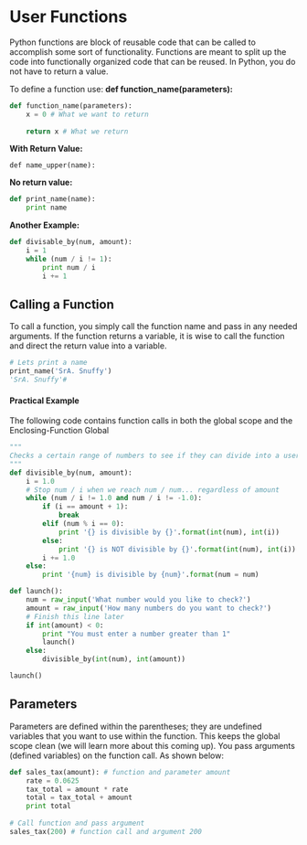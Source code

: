 # User Functions

Python functions are block of reusable code that can be called to accomplish some sort of functionality. Functions are meant to split up the code into functionally organized code that can be reused. In Python, you do not have to return a value.

To define a function use: **def function\_name\(parameters\):**

```py
def function_name(parameters):​
    x = 0​ # What we want to return
​
    return x # What we return
```

**With Return Value:**

```
def name_upper(name):
```

**No return value:**

```py
def print_name(name):
    print name
```

**Another Example:**

```py
def divisable_by(num, amount):
    i = 1
    while (num / i != 1):
        print num / i
        i += 1
```

## Calling a Function

To call a function, you simply call the function name and pass in any needed arguments. If the function returns a variable, it is wise to call the function and direct the return value into a variable.

```py
# Lets print a name
print_name('SrA. Snuffy')
'SrA. Snuffy'#
```

#### Practical Example

The following code contains function calls in both the global scope and the Enclosing-Function Global

```py
"""
Checks a certain range of numbers to see if they can divide into a user specified num
"""
def divisible_by(num, amount):
    i = 1.0
    # Stop num / i when we reach num / num... regardless of amount
    while (num / i != 1.0 and num / i != -1.0):
        if (i == amount + 1):
            break
        elif (num % i == 0):
            print '{} is divisible by {}'.format(int(num), int(i))
        else:
            print '{} is NOT divisible by {}'.format(int(num), int(i))
        i += 1.0
    else:
        print '{num} is divisible by {num}'.format(num = num)

def launch():
    num = raw_input('What number would you like to check?')
    amount = raw_input('How many numbers do you want to check?')
    # Finish this line later
    if int(amount) < 0:
        print "You must enter a number greater than 1"
        launch()
    else:
        divisible_by(int(num), int(amount))

launch()
```

## Parameters

Parameters are defined within the parentheses; they are undefined variables that you want to use within the function. This keeps the global scope clean \(we will learn more about this coming up\). You pass arguments \(defined variables\) on the function call. As shown below:

```py
def sales_tax(amount):​ # function and parameter amount
    rate = 0.0625​
    tax_total = amount * rate​
    total = tax_total + amount​
    print total​
​
# Call function and pass argument
sales_tax(200)​ # function call and argument 200
```

## 



